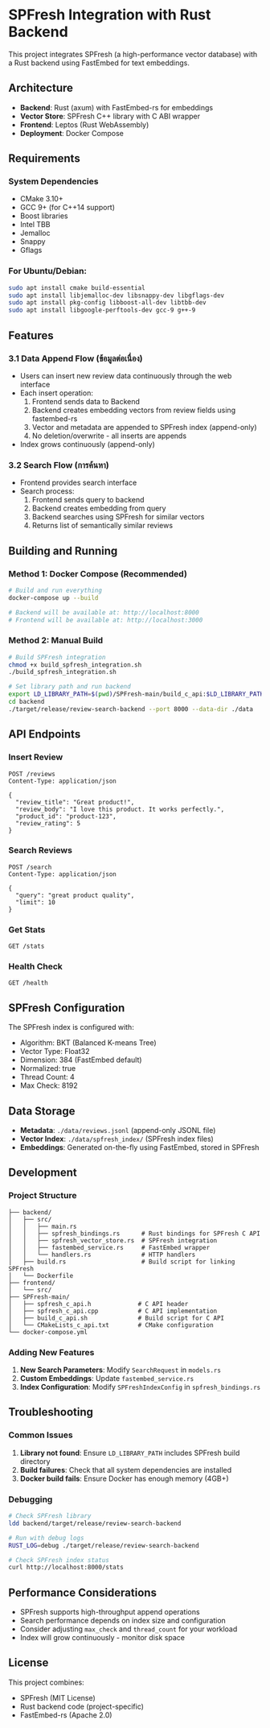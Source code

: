 # SPFresh Integration with Rust Backend

This project integrates SPFresh (a high-performance vector database) with a Rust backend using FastEmbed for text embeddings.

## Architecture

- **Backend**: Rust (axum) with FastEmbed-rs for embeddings
- **Vector Store**: SPFresh C++ library with C ABI wrapper
- **Frontend**: Leptos (Rust WebAssembly)
- **Deployment**: Docker Compose

## Requirements

### System Dependencies
- CMake 3.10+
- GCC 9+ (for C++14 support)
- Boost libraries
- Intel TBB
- Jemalloc
- Snappy
- Gflags

### For Ubuntu/Debian:
```bash
sudo apt install cmake build-essential
sudo apt install libjemalloc-dev libsnappy-dev libgflags-dev
sudo apt install pkg-config libboost-all-dev libtbb-dev
sudo apt install libgoogle-perftools-dev gcc-9 g++-9
```

## Features

### 3.1 Data Append Flow (ข้อมูลต่อเนื่อง)
- Users can insert new review data continuously through the web interface
- Each insert operation:
  1. Frontend sends data to Backend
  2. Backend creates embedding vectors from review fields using fastembed-rs
  3. Vector and metadata are appended to SPFresh index (append-only)
  4. No deletion/overwrite - all inserts are appends
- Index grows continuously (append-only)

### 3.2 Search Flow (การค้นหา)
- Frontend provides search interface
- Search process:
  1. Frontend sends query to backend
  2. Backend creates embedding from query
  3. Backend searches using SPFresh for similar vectors
  4. Returns list of semantically similar reviews

## Building and Running

### Method 1: Docker Compose (Recommended)
```bash
# Build and run everything
docker-compose up --build

# Backend will be available at: http://localhost:8000
# Frontend will be available at: http://localhost:3000
```

### Method 2: Manual Build
```bash
# Build SPFresh integration
chmod +x build_spfresh_integration.sh
./build_spfresh_integration.sh

# Set library path and run backend
export LD_LIBRARY_PATH=$(pwd)/SPFresh-main/build_c_api:$LD_LIBRARY_PATH
cd backend
./target/release/review-search-backend --port 8000 --data-dir ./data
```

## API Endpoints

### Insert Review
```
POST /reviews
Content-Type: application/json

{
  "review_title": "Great product!",
  "review_body": "I love this product. It works perfectly.",
  "product_id": "product-123",
  "review_rating": 5
}
```

### Search Reviews
```
POST /search
Content-Type: application/json

{
  "query": "great product quality",
  "limit": 10
}
```

### Get Stats
```
GET /stats
```

### Health Check
```
GET /health
```

## SPFresh Configuration

The SPFresh index is configured with:
- Algorithm: BKT (Balanced K-means Tree)
- Vector Type: Float32
- Dimension: 384 (FastEmbed default)
- Normalized: true
- Thread Count: 4
- Max Check: 8192

## Data Storage

- **Metadata**: `./data/reviews.jsonl` (append-only JSONL file)
- **Vector Index**: `./data/spfresh_index/` (SPFresh index files)
- **Embeddings**: Generated on-the-fly using FastEmbed, stored in SPFresh

## Development

### Project Structure
```
├── backend/
│   ├── src/
│   │   ├── main.rs
│   │   ├── spfresh_bindings.rs      # Rust bindings for SPFresh C API
│   │   ├── spfresh_vector_store.rs  # SPFresh integration
│   │   ├── fastembed_service.rs     # FastEmbed wrapper
│   │   └── handlers.rs              # HTTP handlers
│   ├── build.rs                     # Build script for linking SPFresh
│   └── Dockerfile
├── frontend/
│   └── src/
├── SPFresh-main/
│   ├── spfresh_c_api.h             # C API header
│   ├── spfresh_c_api.cpp           # C API implementation
│   ├── build_c_api.sh              # Build script for C API
│   └── CMakeLists_c_api.txt        # CMake configuration
└── docker-compose.yml
```

### Adding New Features

1. **New Search Parameters**: Modify `SearchRequest` in `models.rs`
2. **Custom Embeddings**: Update `fastembed_service.rs`
3. **Index Configuration**: Modify `SPFreshIndexConfig` in `spfresh_bindings.rs`

## Troubleshooting

### Common Issues

1. **Library not found**: Ensure `LD_LIBRARY_PATH` includes SPFresh build directory
2. **Build failures**: Check that all system dependencies are installed
3. **Docker build fails**: Ensure Docker has enough memory (4GB+)

### Debugging
```bash
# Check SPFresh library
ldd backend/target/release/review-search-backend

# Run with debug logs
RUST_LOG=debug ./target/release/review-search-backend

# Check SPFresh index status
curl http://localhost:8000/stats
```

## Performance Considerations

- SPFresh supports high-throughput append operations
- Search performance depends on index size and configuration
- Consider adjusting `max_check` and `thread_count` for your workload
- Index will grow continuously - monitor disk space

## License

This project combines:
- SPFresh (MIT License)
- Rust backend code (project-specific)
- FastEmbed-rs (Apache 2.0)
